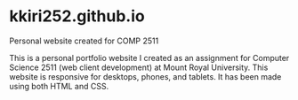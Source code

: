 # kkiri252.github.io
Personal website created for COMP 2511

This is a personal portfolio website I created as an assignment for Computer Science 2511 (web client development) at Mount Royal University. This website is responsive for 
desktops, phones, and tablets. It has been made using both HTML and CSS.
